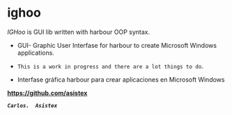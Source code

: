<html>
<head>
<meta http-equiv="Content-Type" content="text/html; charset=UTF-8">
<link rel="stylesheet" href="usr/share/git/ReleaseNotes.css">
</head>
<body class="details">

# ighoo

*IGHoo* is GUI lib written with harbour OOP syntax.

* GUI- Graphic User Interfase for harbour to create Microsoft Windows applications.
* `This is a work in progress and there are a lot things to do`.

 * Interfase gráfica harbour para crear aplicaciones en Microsoft Windows


**https://github.com/asistex**
   
***`Carlos.  Asistex`***



</body>
</html>
